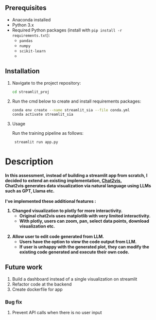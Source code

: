 ## Prerequisites

- Anaconda installed
- Python 3.x
- Required Python packages (install with `pip install -r requirements.txt`):
  - `pandas`
  - `numpy`
  - `scikit-learn`
  -

## Installation

1. Navigate to the project repository:

   ```bash
   cd streamlit_proj
   ```

2. Run the cmd below to create and install requirements packages:

   ```bash
   conda env create --name streamlit_sia --file conda.yml
   conda activate streamlit_sia
   ```

3. Usage

   Run the training pipeline as follows:

   ```bash
    streamlit run app.py
   ```

# Description

<h4 >
      In this assessment, instead of building a streamlit app from scratch, I decided to extend an existing implementation, <a href= 'https://blog.streamlit.io/chat2vis-ai-driven-visualisations-with-streamlit-and-natural-language/' > Chat2vis.</a><br>
      Chat2vis generates data visualization via natural language using LLMs such as GPT, Llama etc.
      <br><br> I've implemented these additional features :<br>
         <ol>
            <li>Changed visualization to plotly for more interactivity.
               <ul>
                     <li>Original chat2vis uses matplotlib with very limited interactivity.</li>
                     <li>With plotly, users can zoom, pan, select data points, download visualization etc.</li>
               </ul>
            </li>
            <br><li>
               Allow user to edit code generated from LLM.
               <ul>
                     <li>Users have the option to view the code output from LLM.</li>
                     <li>If user is unhappy with the generated plot, they can modify the existing code generated and execute their own code.</li>
               </ul>
            </li>
         </ol> 
</h4>

## Future work

1. Build a dashboard instead of a single visualization on streamlit
2. Refactor code at the backend
3. Create dockerfile for app

### Bug fix

1. Prevent API calls when there is no user input
